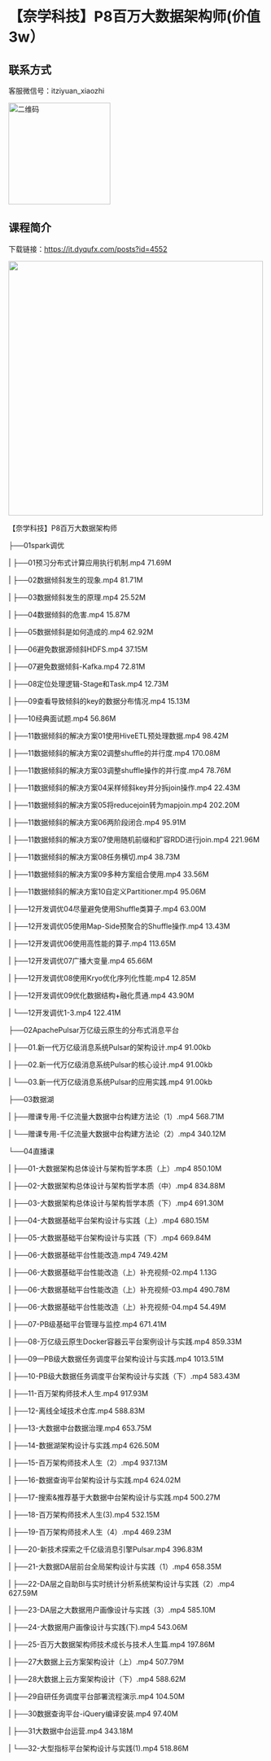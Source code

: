 # 【奈学科技】P8百万大数据架构师(价值3w）

## 联系方式

客服微信号：itziyuan_xiaozhi

<img src="https://ziyuanyun.oss-cn-guangzhou.aliyuncs.com/common/20240614073449/666b82192834a.jpg" width="200" height="200" alt="二维码">

## 课程简介

下载链接：https://it.dyqufx.com/posts?id=4552

<img src="https://ziyuanyun.oss-cn-guangzhou.aliyuncs.com/yun/20241101073007/672412ff98690.jpg" width="500" alt="">

   

 【奈学科技】P8百万大数据架构师

 ├──01spark调优

 | ├──01预习分布式计算应用执行机制.mp4 71.69M

 | ├──02数据倾斜发生的现象.mp4 81.71M

 | ├──03数据倾斜发生的原理.mp4 25.52M

 | ├──04数据倾斜的危害.mp4 15.87M

 | ├──05数据倾斜是如何造成的.mp4 62.92M

 | ├──06避免数据源倾斜HDFS.mp4 37.15M

 | ├──07避免数据倾斜-Kafka.mp4 72.81M

 | ├──08定位处理逻辑-Stage和Task.mp4 12.73M

 | ├──09查看导致倾斜的key的数据分布情况.mp4 15.13M

 | ├──10经典面试题.mp4 56.86M

 | ├──11数据倾斜的解决方案01使用HiveETL预处理数据.mp4 98.42M

 | ├──11数据倾斜的解决方案02调整shuffle的并行度.mp4 170.08M

 | ├──11数据倾斜的解决方案03调整shuffle操作的并行度.mp4 78.76M

 | ├──11数据倾斜的解决方案04采样倾斜key并分拆join操作.mp4 22.43M

 | ├──11数据倾斜的解决方案05将reducejoin转为mapjoin.mp4 202.20M

 | ├──11数据倾斜的解决方案06两阶段闭合.mp4 95.91M

 | ├──11数据倾斜的解决方案07使用随机前缀和扩容RDD进行join.mp4 221.96M

 | ├──11数据倾斜的解决方案08任务横切.mp4 38.73M

 | ├──11数据倾斜的解决方案09多种方案组合使用.mp4 33.56M

 | ├──11数据倾斜的解决方案10自定义Partitioner.mp4 95.06M

 | ├──12开发调优04尽量避免使用Shuffle类算子.mp4 63.00M

 | ├──12开发调优05使用Map-Side预聚合的Shuffle操作.mp4 13.43M

 | ├──12开发调优06使用高性能的算子.mp4 113.65M

 | ├──12开发调优07广播大变量.mp4 65.66M

 | ├──12开发调优08使用Kryo优化序列化性能.mp4 12.85M

 | ├──12开发调优09优化数据结构+融化贯通.mp4 43.90M

 | └──12开发调优1-3.mp4 122.41M

 ├──02ApachePulsar万亿级云原生的分布式消息平台

 | ├──01.新一代万亿级消息系统Pulsar的架构设计.mp4 91.00kb

 | ├──02.新一代万亿级消息系统Pulsar的核心设计.mp4 91.00kb

 | └──03.新一代万亿级消息系统Pulsar的应用实践.mp4 91.00kb

 ├──03数据湖

 | ├──赠课专用-千亿流量大数据中台构建方法论（1）.mp4 568.71M

 | └──赠课专用-千亿流量大数据中台构建方法论（2）.mp4 340.12M

 └──04直播课

 | ├──01-大数据架构总体设计与架构哲学本质（上）.mp4 850.10M

 | ├──02-大数据架构总体设计与架构哲学本质（中）.mp4 834.88M

 | ├──03-大数据架构总体设计与架构哲学本质（下）.mp4 691.30M

 | ├──04-大数据基础平台架构设计与实践（上）.mp4 680.15M

 | ├──05-大数据基础平台架构设计与实践（下）.mp4 669.84M

 | ├──06-大数据基础平台性能改造.mp4 749.42M

 | ├──06-大数据基础平台性能改造（上）补充视频-02.mp4 1.13G

 | ├──06-大数据基础平台性能改造（上）补充视频-03.mp4 490.78M

 | ├──06-大数据基础平台性能改造（上）补充视频-04.mp4 54.49M

 | ├──07-PB级基础平台管理与监控.mp4 671.41M

 | ├──08-万亿级云原生Docker容器云平台案例设计与实践.mp4 859.33M

 | ├──09—PB级大数据任务调度平台架构设计与实践.mp4 1013.51M

 | ├──10-PB级大数据任务调度平台架构设计与实践（下）.mp4 583.43M

 | ├──11-百万架构师技术人生.mp4 917.93M

 | ├──12-离线全域技术仓库.mp4 588.83M

 | ├──13-大数据中台数据治理.mp4 653.75M

 | ├──14-数据湖架构设计与实践.mp4 626.50M

 | ├──15-百万架构师技术人生（2）.mp4 937.13M

 | ├──16-数据查询平台架构设计与实践.mp4 624.02M

 | ├──17-搜索&amp;推荐基于大数据中台架构设计与实践.mp4 500.27M

 | ├──18-百万架构师技术人生(3).mp4 532.15M

 | ├──19-百万架构师技术人生（4）.mp4 469.23M

 | ├──20-新技术探索之千亿级消息引擎Pulsar.mp4 396.83M

 | ├──21-大数据DA层前台全局架构设计与实践（1）.mp4 658.35M

 | ├──22-DA层之自助BI与实时统计分析系统架构设计与实践（2）.mp4 627.59M

 | ├──23-DA层之大数据用户画像设计与实践（3）.mp4 585.10M

 | ├──24-大数据用户画像设计与实践(下).mp4 543.06M

 | ├──25-百万大数据架构师技术成长与技术人生篇.mp4 197.86M

 | ├──27大数据上云方案架构设计（上）.mp4 507.79M

 | ├──28大数据上云方案架构设计（下）.mp4 588.62M

 | ├──29自研任务调度平台部署流程演示.mp4 104.50M

 | ├──30数据查询平台-iQuery编译安装.mp4 97.40M

 | ├──31大数据中台运营.mp4 343.18M

 | └──32-大型指标平台架构设计与实践(1).mp4 518.86M

  